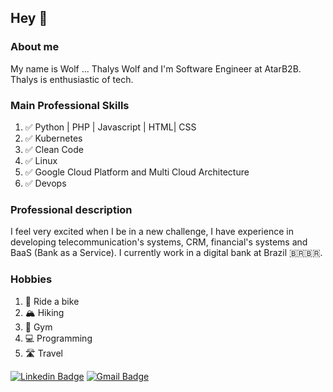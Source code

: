## Hey 👋

### About me
My name is Wolf ... Thalys Wolf and I'm Software Engineer at AtarB2B. Thalys is enthusiastic of tech.

### Main Professional Skills
 1. ✅ Python | PHP | Javascript | HTML| CSS
 2. ✅ Kubernetes
 3. ✅ Clean Code
 4. ✅ Linux
 5. ✅ Google Cloud Platform  and Multi Cloud Architecture
 6. ✅ Devops

### Professional description
I feel very excited when I be in a new challenge, I have experience in developing telecommunication's systems, CRM, financial's systems and BaaS (Bank as a Service). I currently work in a digital bank at Brazil 🇧🇷🇧🇷.

### Hobbies
1. 🚵‍ Ride a bike 
2. 🏔 Hiking
3. 💪 Gym
4. 💻 Programming
5. 🛣 Travel


[![Linkedin Badge](https://img.shields.io/badge/-Linkedin-407294?style=flat-square&logo=Linkedin&logoColor=white&link=https://www.linkedin.com/in/thalys-wolf-03837561/)](https://www.linkedin.com/in/thalys-wolf-03837561/) 
[![Gmail Badge](https://img.shields.io/badge/-Email-B23121?style=flat-square&logo=Gmail&logoColor=white&link=mailto:thalyswolf01+github@gmail.com)](mailto:thalyswolf01+github@gmail.com)
